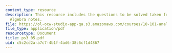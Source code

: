 ```yaml
---
content_type: resource
description: This resource includes the questions to be solved taken from Multi linear
  Algebra notes.
file: https://ol-ocw-studio-app-qa.s3.amazonaws.com/courses/18-101-analysis-ii-fall-2005/c5c2cd2aa7c74b1f4ad638c6cf1d4867_ps3_05.pdf
file_type: application/pdf
resourcetype: Document
title: ps3_05.pdf
uid: c5c2cd2a-a7c7-4b1f-4ad6-38c6cf1d4867
---
```

